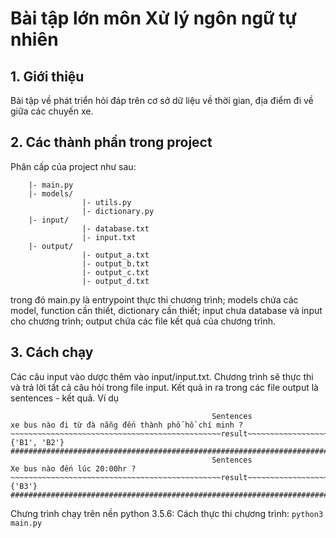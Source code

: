 # Bài tập lớn môn Xử lý ngôn ngữ tự nhiên
## 1. Giới thiệu
Bài tập về phát triển hỏi đáp trên cơ sở dữ liệu về thời gian, địa điểm đi về giữa các chuyến xe.
## 2. Các thành phần trong project
Phân cấp của project như sau:
```
    |- main.py
    |- models/   
                |- utils.py
                |- dictionary.py
    |- input/    
                |- database.txt
                |- input.txt
    |- output/
                |- output_a.txt
                |- output_b.txt
                |- output_c.txt
                |- output_d.txt
```
trong đó main.py là entrypoint thực thi chương trình; models chứa các model, function cần thiết, dictionary cần thiết; input chưa database và input cho chương trình; output chứa các file kết quả của chương trình.

## 3. Cách chạy
Các câu input vào dược thêm vào input/input.txt.
Chương trình sẽ thực thi và trả lời tất cả câu hỏi trong file input. Kết quả in ra trong các file output là sentences - kết quả.
Ví dụ
```
                                             Sentences                                              
xe bus nào đi từ đà nẵng đến thành phố hồ chí minh ?
~~~~~~~~~~~~~~~~~~~~~~~~~~~~~~~~~~~~~~~~~~~~~~~result~~~~~~~~~~~~~~~~~~~~~~~~~~~~~~~~~~~~~~~~~~~~~~~
{'B1', 'B2'}
####################################################################################################
                                             Sentences                                              
Xe bus nào đến lúc 20:00hr ?
~~~~~~~~~~~~~~~~~~~~~~~~~~~~~~~~~~~~~~~~~~~~~~~result~~~~~~~~~~~~~~~~~~~~~~~~~~~~~~~~~~~~~~~~~~~~~~~
{'B3'}
####################################################################################################
```
    
Chưng trình chạy trên nền python 3.5.6:
Cách thực thi chương trình:
`python3 main.py`
                